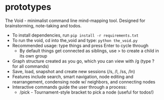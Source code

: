 # prototypes

The Void - minimalist command line mind-mapping tool. Designed for brainstorming, note-taking and todos.
- To install dependencies, run ```pip install -r requirements.txt```
- To run the void, cd into the_void and type: ```python the_void.py```
- Recommended usage: type things and press Enter to cycle through
  - By default things get connected as siblings, use > to create a child in its own group
- Graph structure created as you go, which you can view with /g (type ? for all commands)
- Save, load, snapshot and create new sessions (/s, /l, /ss, /ln)
- Features include search, smart navigation, node editing and rearrangement, condensing node w/ neighbors, and connecting nodes
- Interactive commands guide the user through a process:
  - /pick - Tournament-style bracket to pick a node (useful for todos!)
